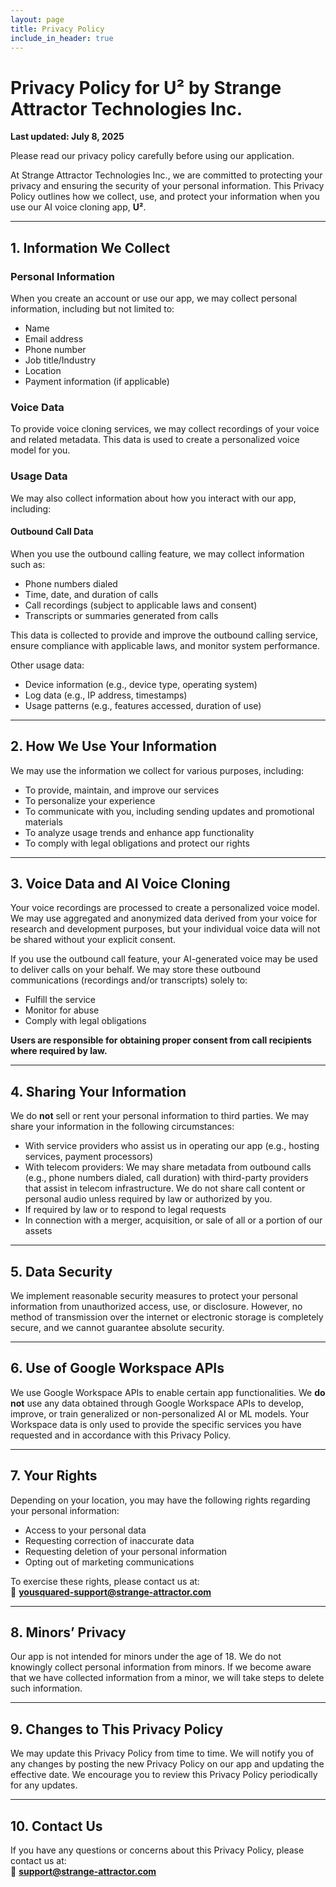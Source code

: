 ```yaml
---
layout: page
title: Privacy Policy
include_in_header: true
---
```


# Privacy Policy for U² by Strange Attractor Technologies Inc.

**Last updated: July 8, 2025**

Please read our privacy policy carefully before using our application.

At Strange Attractor Technologies Inc., we are committed to protecting your privacy and ensuring the security of your personal information. This Privacy Policy outlines how we collect, use, and protect your information when you use our AI voice cloning app, **U²**.

---

## 1. Information We Collect

### Personal Information
When you create an account or use our app, we may collect personal information, including but not limited to:

- Name  
- Email address  
- Phone number  
- Job title/Industry  
- Location  
- Payment information (if applicable)

### Voice Data
To provide voice cloning services, we may collect recordings of your voice and related metadata. This data is used to create a personalized voice model for you.

### Usage Data
We may also collect information about how you interact with our app, including:

#### Outbound Call Data
When you use the outbound calling feature, we may collect information such as:

- Phone numbers dialed  
- Time, date, and duration of calls  
- Call recordings (subject to applicable laws and consent)  
- Transcripts or summaries generated from calls  

This data is collected to provide and improve the outbound calling service, ensure compliance with applicable laws, and monitor system performance.

Other usage data:

- Device information (e.g., device type, operating system)  
- Log data (e.g., IP address, timestamps)  
- Usage patterns (e.g., features accessed, duration of use)

---

## 2. How We Use Your Information

We may use the information we collect for various purposes, including:

- To provide, maintain, and improve our services  
- To personalize your experience  
- To communicate with you, including sending updates and promotional materials  
- To analyze usage trends and enhance app functionality  
- To comply with legal obligations and protect our rights

---

## 3. Voice Data and AI Voice Cloning

Your voice recordings are processed to create a personalized voice model. We may use aggregated and anonymized data derived from your voice for research and development purposes, but your individual voice data will not be shared without your explicit consent.

If you use the outbound call feature, your AI-generated voice may be used to deliver calls on your behalf. We may store these outbound communications (recordings and/or transcripts) solely to:

- Fulfill the service  
- Monitor for abuse  
- Comply with legal obligations  

**Users are responsible for obtaining proper consent from call recipients where required by law.**

---

## 4. Sharing Your Information

We do **not** sell or rent your personal information to third parties. We may share your information in the following circumstances:

- With service providers who assist us in operating our app (e.g., hosting services, payment processors)  
- With telecom providers: We may share metadata from outbound calls (e.g., phone numbers dialed, call duration) with third-party providers that assist in telecom infrastructure. We do not share call content or personal audio unless required by law or authorized by you.  
- If required by law or to respond to legal requests  
- In connection with a merger, acquisition, or sale of all or a portion of our assets

---

## 5. Data Security

We implement reasonable security measures to protect your personal information from unauthorized access, use, or disclosure. However, no method of transmission over the internet or electronic storage is completely secure, and we cannot guarantee absolute security.

---

## 6. Use of Google Workspace APIs

We use Google Workspace APIs to enable certain app functionalities. We **do not** use any data obtained through Google Workspace APIs to develop, improve, or train generalized or non-personalized AI or ML models. Your Workspace data is only used to provide the specific services you have requested and in accordance with this Privacy Policy.

---

## 7. Your Rights

Depending on your location, you may have the following rights regarding your personal information:

- Access to your personal data  
- Requesting correction of inaccurate data  
- Requesting deletion of your personal information  
- Opting out of marketing communications  

To exercise these rights, please contact us at:  
📧 **yousquared-support@strange-attractor.com**

---

## 8. Minors’ Privacy

Our app is not intended for minors under the age of 18. We do not knowingly collect personal information from minors. If we become aware that we have collected information from a minor, we will take steps to delete such information.

---

## 9. Changes to This Privacy Policy

We may update this Privacy Policy from time to time. We will notify you of any changes by posting the new Privacy Policy on our app and updating the effective date. We encourage you to review this Privacy Policy periodically for any updates.

---

## 10. Contact Us

If you have any questions or concerns about this Privacy Policy, please contact us at:  
📧 **support@strange-attractor.com**
